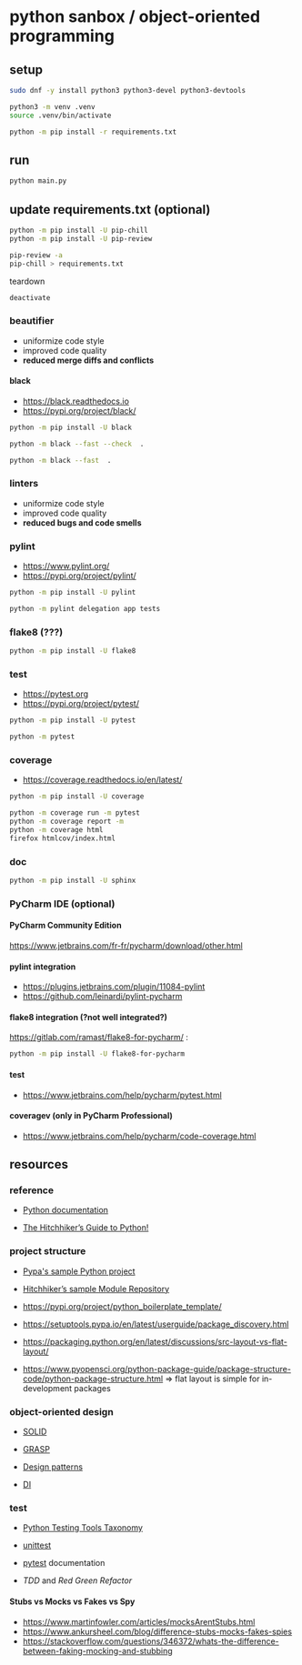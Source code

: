# python sanbox / object-oriented programming

## setup

```bash
sudo dnf -y install python3 python3-devel python3-devtools
```

```bash
python3 -m venv .venv
source .venv/bin/activate
```

```bash
python -m pip install -r requirements.txt
```

## run

```bash
python main.py
```

## update requirements.txt (optional)

```bash
python -m pip install -U pip-chill
python -m pip install -U pip-review
```

```bash
pip-review -a
pip-chill > requirements.txt
```

teardown

```bash
deactivate
```

### beautifier

- uniformize code style
- improved code quality
- **reduced merge diffs and conflicts**

#### black

- https://black.readthedocs.io
- https://pypi.org/project/black/

```bash
python -m pip install -U black
```

```bash
python -m black --fast --check  .
```

```bash
python -m black --fast  .
```

### linters

- uniformize code style
- improved code quality
- **reduced bugs and code smells**

### pylint

- https://www.pylint.org/
- https://pypi.org/project/pylint/

```bash
python -m pip install -U pylint
```

```bash
python -m pylint delegation app tests
```

### flake8 (???)

```bash
python -m pip install -U flake8
```

### test

- https://pytest.org
- https://pypi.org/project/pytest/

```bash
python -m pip install -U pytest
```

```bash
python -m pytest
```

### coverage

- https://coverage.readthedocs.io/en/latest/

```bash
python -m pip install -U coverage
```

```bash
python -m coverage run -m pytest
python -m coverage report -m
python -m coverage html
firefox htmlcov/index.html
```

### doc

```bash
python -m pip install -U sphinx
```

### PyCharm IDE (optional)

#### PyCharm Community Edition

https://www.jetbrains.com/fr-fr/pycharm/download/other.html

#### pylint integration

- https://plugins.jetbrains.com/plugin/11084-pylint
- https://github.com/leinardi/pylint-pycharm

#### flake8 integration (?not well integrated?)

https://gitlab.com/ramast/flake8-for-pycharm/ :

```bash
python -m pip install -U flake8-for-pycharm
```

#### test 

- https://www.jetbrains.com/help/pycharm/pytest.html

#### coveragev (only in PyCharm Professional)

- https://www.jetbrains.com/help/pycharm/code-coverage.html

## resources

### reference

- [Python documentation](https://docs.python.org/3/)


- [The Hitchhiker’s Guide to Python!](https://docs.python-guide.org/)

### project structure

- [Pypa's sample Python project](https://github.com/pypa/sampleproject)
- [Hitchhiker’s sample Module Repository](https://github.com/navdeep-G/samplemod)
- https://pypi.org/project/python_boilerplate_template/


- https://setuptools.pypa.io/en/latest/userguide/package_discovery.html

- https://packaging.python.org/en/latest/discussions/src-layout-vs-flat-layout/
- https://www.pyopensci.org/python-package-guide/package-structure-code/python-package-structure.html
=> flat layout is simple for in-development packages

### object-oriented design

- [SOLID](https://en.wikipedia.org/wiki/SOLID)
- [GRASP](https://en.wikipedia.org/wiki/GRASP_(object-oriented_design))


- [Design patterns](https://refactoring.guru/design-patterns/python)
- [DI](https://python-dependency-injector.ets-labs.org/)

### test

- [Python Testing Tools Taxonomy](https://wiki.python.org/moin/PythonTestingToolsTaxonomy)


- [unittest](https://docs.python.org/3.11/library/unittest.html)
- [pytest](https://docs.pytest.org/en/latest/contents.html) documentation
- *TDD* and *Red Green Refactor*

#### Stubs vs Mocks vs Fakes vs Spy

- https://www.martinfowler.com/articles/mocksArentStubs.html
- https://www.ankursheel.com/blog/difference-stubs-mocks-fakes-spies
- https://stackoverflow.com/questions/346372/whats-the-difference-between-faking-mocking-and-stubbing